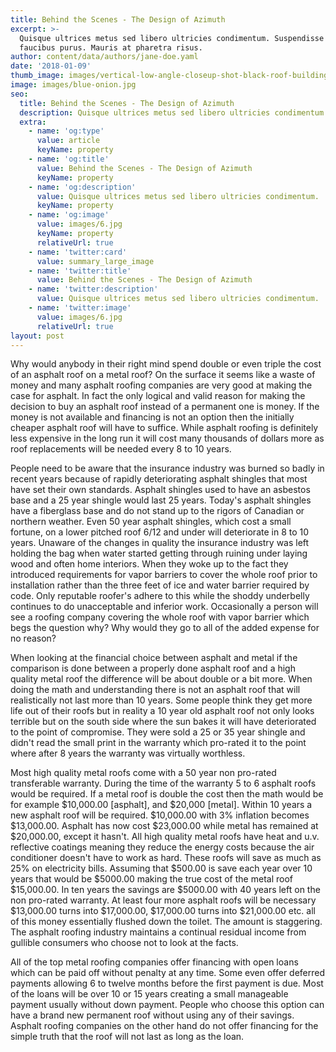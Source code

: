 ```yaml
---
title: Behind the Scenes - The Design of Azimuth
excerpt: >-
  Quisque ultrices metus sed libero ultricies condimentum. Suspendisse ut
  faucibus purus. Mauris at pharetra risus.
author: content/data/authors/jane-doe.yaml
date: '2018-01-09'
thumb_image: images/vertical-low-angle-closeup-shot-black-roof-building.jpg
image: images/blue-onion.jpg
seo:
  title: Behind the Scenes - The Design of Azimuth
  description: Quisque ultrices metus sed libero ultricies condimentum.
  extra:
    - name: 'og:type'
      value: article
      keyName: property
    - name: 'og:title'
      value: Behind the Scenes - The Design of Azimuth
      keyName: property
    - name: 'og:description'
      value: Quisque ultrices metus sed libero ultricies condimentum.
      keyName: property
    - name: 'og:image'
      value: images/6.jpg
      keyName: property
      relativeUrl: true
    - name: 'twitter:card'
      value: summary_large_image
    - name: 'twitter:title'
      value: Behind the Scenes - The Design of Azimuth
    - name: 'twitter:description'
      value: Quisque ultrices metus sed libero ultricies condimentum.
    - name: 'twitter:image'
      value: images/6.jpg
      relativeUrl: true
layout: post
---
```

Why would anybody in their right mind spend double or even triple the cost of an asphalt roof on a metal roof? On the surface it seems like a waste of money and many asphalt roofing companies are very good at making the case for asphalt. In fact the only logical and valid reason for making the decision to buy an asphalt roof instead of a permanent one is money. If the money is not available and financing is not an option then the initially cheaper asphalt roof will have to suffice. While asphalt roofing is definitely less expensive in the long run it will cost many thousands of dollars more as roof replacements will be needed every 8 to 10 years.

People need to be aware that the insurance industry was burned so badly in recent years because of rapidly deteriorating asphalt shingles that most have set their own standards. Asphalt shingles used to have an asbestos base and a 25 year shingle would last 25 years. Today's asphalt shingles have a fiberglass base and do not stand up to the rigors of Canadian or northern weather. Even 50 year asphalt shingles, which cost a small fortune, on a lower pitched roof 6/12 and under will deteriorate in 8 to 10 years. Unaware of the changes in quality the insurance industry was left holding the bag when water started getting through ruining under laying wood and often home interiors. When they woke up to the fact they introduced requirements for vapor barriers to cover the whole roof prior to installation rather than the three feet of ice and water barrier required by code. Only reputable roofer's adhere to this while the shoddy underbelly continues to do unacceptable and inferior work. Occasionally a person will see a roofing company covering the whole roof with vapor barrier which begs the question why? Why would they go to all of the added expense for no reason?

When looking at the financial choice between asphalt and metal if the comparison is done between a properly done asphalt roof and a high quality metal roof the difference will be about double or a bit more. When doing the math and understanding there is not an asphalt roof that will realistically not last more than 10 years. Some people think they get more life out of their roofs but in reality a 10 year old asphalt roof not only looks terrible but on the south side where the sun bakes it will have deteriorated to the point of compromise. They were sold a 25 or 35 year shingle and didn't read the small print in the warranty which pro-rated it to the point where after 8 years the warranty was virtually worthless.

Most high quality metal roofs come with a 50 year non pro-rated transferable warranty. During the time of the warranty 5 to 6 asphalt roofs would be required. If a metal roof is double the cost then the math would be for example $10,000.00 \[asphalt], and $20,000 \[metal]. Within 10 years a new asphalt roof will be required. $10,000.00 with 3% inflation becomes $13,000.00. Asphalt has now cost $23,000.00 while metal has remained at $20,000.00, except it hasn't. All high quality metal roofs have heat and u.v. reflective coatings meaning they reduce the energy costs because the air conditioner doesn't have to work as hard. These roofs will save as much as 25% on electricity bills. Assuming that $500.00 is save each year over 10 years that would be $5000.00 making the true cost of the metal roof $15,000.00. In ten years the savings are $5000.00 with 40 years left on the non pro-rated warranty. At least four more asphalt roofs will be necessary $13,000.00 turns into $17,000.00, $17,000.00 turns into $21,000.00 etc. all of this money essentially flushed down the toilet. The amount is staggering. The asphalt roofing industry maintains a continual residual income from gullible consumers who choose not to look at the facts.

All of the top metal roofing companies offer financing with open loans which can be paid off without penalty at any time. Some even offer deferred payments allowing 6 to twelve months before the first payment is due. Most of the loans will be over 10 or 15 years creating a small manageable payment usually without down payment. People who choose this option can have a brand new permanent roof without using any of their savings. Asphalt roofing companies on the other hand do not offer financing for the simple truth that the roof will not last as long as the loan.

